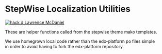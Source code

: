 StepWise Localization Utilities
===============================
[![hack.d Lawrence McDaniel](https://img.shields.io/badge/hack.d-Lawrence%20McDaniel-orange.svg)](https://lawrencemcdaniel.com)

These are helper functions called from the stepwise theme mako templates.

We use homegrown local code rather than the edx-platform po files
simple in order to avoid having to fork the edx-platform repository.
